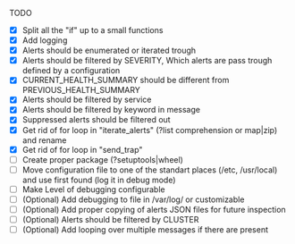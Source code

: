 TODO
- [x] Split all the "if" up to a small functions
- [x] Add logging
- [x] Alerts should be enumerated or iterated trough
- [x] Alerts should be filtered by SEVERITY, Which alerts are pass trough defined by a configuration
- [x] CURRENT_HEALTH_SUMMARY should be different from PREVIOUS_HEALTH_SUMMARY
- [x] Alerts should be filtered by service
- [x] Alerts should be filtered by keyword in message
- [x] Suppressed alerts should be filtered out
- [x] Get rid of for loop in "iterate_alerts" (?list comprehension or map|zip) and rename
- [x] Get rid of for loop in "send_trap"
- [ ] Create proper package (?setuptools|wheel)
- [ ] Move configuration file to one of the standart places (/etc, /usr/local) and use first found (log it in debug mode)
- [ ] Make Level of debugging configurable
- [ ] (Optional) Add debugging to file in /var/log/ or customizable 
- [ ] (Optional) Add proper copying of alerts JSON files for future inspection
- [ ] (Optional) Alerts should be filtered by CLUSTER
- [ ] (Optional) Add looping over multiple messages if there are present
